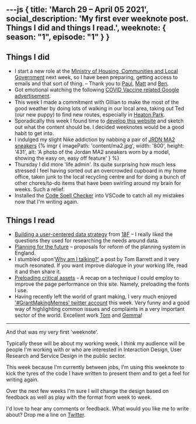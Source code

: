 ---js
{
  title: 'March 29 &ndash; April 05 2021',
  social_description: 'My first ever weeknote post. Things I did and things I read.',
  weeknote: {
    season: "1",
    episode: "1"
  }
}
---

## Things I did

- I start a new role at the [Ministry of Housing, Communities and Local Government](https://www.gov.uk/government/organisations/ministry-of-housing-communities-and-local-government) next week, so I have been preparing, getting access to emails and that sort of thing. &ndash; Thank you to [Paul](https://twitter.com/psd), [Matt](https://twitter.com/mattlucht) and [Ben](https://twitter.com/BforBen).
- Got emotional watching the following [COVID Vaccine related Google advertisement](https://www.youtube.com/watch?v=F4kZQGCqaDI).
- This week I made a commitment with Gillian to make the most of the good weather by doing lots of walking in our local area, taking out Ted (our new puppy) to find new routes, especially in [Heaton Park](https://en.wikipedia.org/wiki/Heaton_Park).
- Sporadically this week I found time to [develop this website](https://github.com/paulmsmith/website) and sketch out what the content should be. I decided weeknotes would be a good habit to get into.
- I indulged my slight Nike addiction by nabbing a pair of [JRDN MA2 sneakers](https://www.nike.com/gb/t/jordan-ma2-greatest-gift-shoe-JCCWnC/CV8122-002) {% imgr { imagePath: 'content/ma2.jpg', width: '800', height: '431', alt: 'A photo of the Jordan MA2 sneakers worn by a model, showing the easy on, easy off feature' } %}
- Thursday I did more 'life admin'. Its quite surprising how much less stressed I feel having sorted out an overcrowded cupboard in my home office, taken junk to the local recycling centre and for doing a bunch of other chores/to-do items that have been swirling around my brain for weeks. Such a relief.
- Installed the [Code Spell Checker](https://marketplace.visualstudio.com/items?itemName=streetsidesoftware.code-spell-checker) into VSCode to catch all my mistakes now that I'm writing again.

## Things I read

- [Building a user-centered data strategy](https://18f.gsa.gov/2021/04/01/building_a_user-centered_data_strategy/) from [18F](https://18f.gsa.gov) &ndash; I really liked the questions they used for researching the needs around data.
- [Planning for the future](https://www.gov.uk/government/consultations/planning-for-the-future/planning-for-the-future) &ndash; proposals for reform of the planning system in England.
- I stumbled upon'[Why am I talking?'](https://medium.com/@tombarrett/why-am-i-talking-1ca0e92bb359) a post by Tom Barrett and it very much resonated. If you want improve dialogue in your working life, read it and then share it.
- [Preloading critical assets](https://web.dev/preload-critical-assets/) - A recap on a technique I could employ to improve the page performance on this site. Namely, preloading the fonts I use.
- Having recently left the world of grant making, I very much enjoyed ['#GrantMakingMemes' twitter account](https://twitter.com/GrantmakinMemes) this week. Very funny and a good way of highlighting common issues and complaints in a very important sector of the world. Excellent work [Tom](https://twitter.com/steiny) and [Gemma](https://twitter.com/GemmaCBull)!

---

And that was my very first 'weeknote'.

Typically these will be about my working week, I *think* my audience will be people I'm working with or who are interested in Interaction Design, User Research and Service Design in the public sector.

This week because I'm currently between jobs, I'm using this weeknote to kick the tyres of the code I have written to present them and to get a feel for writing again.

Over the next few weeks I'm sure I will change the design based on feedback as well as play with the format from week to week.

I'd love to hear any comments or feedback. What would you like me to write about? Drop me a line on [Twitter](https://twitter.com/paulmsmith).
